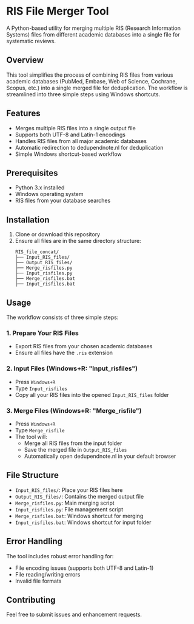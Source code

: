 # RIS File Merger Tool

A Python-based utility for merging multiple RIS (Research Information Systems) files from different academic databases into a single file for systematic reviews.

## Overview

This tool simplifies the process of combining RIS files from various academic databases (PubMed, Embase, Web of Science, Cochrane, Scopus, etc.) into a single merged file for deduplication. The workflow is streamlined into three simple steps using Windows shortcuts.

## Features

- Merges multiple RIS files into a single output file
- Supports both UTF-8 and Latin-1 encodings
- Handles RIS files from all major academic databases
- Automatic redirection to dedupendnote.nl for deduplication
- Simple Windows shortcut-based workflow

## Prerequisites

- Python 3.x installed
- Windows operating system
- RIS files from your database searches

## Installation

1. Clone or download this repository
2. Ensure all files are in the same directory structure:
   ```
   RIS_file_concat/
   ├── Input_RIS_files/
   ├── Output_RIS_files/
   ├── Merge_risfiles.py
   ├── Input_risfiles.py
   ├── Merge_risfiles.bat
   ├── Input_risfiles.bat
   ```

## Usage

The workflow consists of three simple steps:

### 1. Prepare Your RIS Files
- Export RIS files from your chosen academic databases
- Ensure all files have the `.ris` extension

### 2. Input Files (Windows+R: "Input_risfiles")
- Press `Windows+R`
- Type `Input_risfiles`
- Copy all your RIS files into the opened `Input_RIS_files` folder

### 3. Merge Files (Windows+R: "Merge_risfile")
- Press `Windows+R`
- Type `Merge_risfile`
- The tool will:
  - Merge all RIS files from the input folder
  - Save the merged file in `Output_RIS_files`
  - Automatically open dedupendnote.nl in your default browser

## File Structure

- `Input_RIS_files/`: Place your RIS files here
- `Output_RIS_files/`: Contains the merged output file
- `Merge_risfiles.py`: Main merging script
- `Input_risfiles.py`: File management script
- `Merge_risfiles.bat`: Windows shortcut for merging
- `Input_risfiles.bat`: Windows shortcut for input folder

## Error Handling

The tool includes robust error handling for:
- File encoding issues (supports both UTF-8 and Latin-1)
- File reading/writing errors
- Invalid file formats

## Contributing

Feel free to submit issues and enhancement requests.


